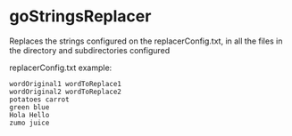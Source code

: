 # goStringsReplacer

Replaces the strings configured on the replacerConfig.txt, in all the files in the directory and subdirectories configured


replacerConfig.txt example:
```
wordOriginal1 wordToReplace1
wordOriginal2 wordToReplace2
potatoes carrot
green blue
Hola Hello
zumo juice
```
